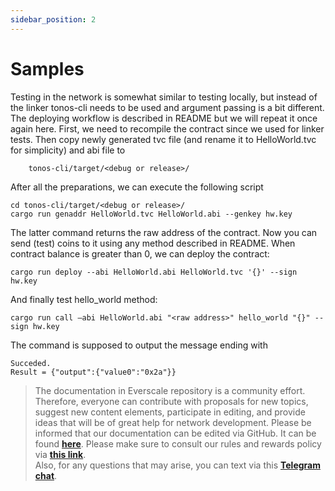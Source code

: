 ```yaml
---
sidebar_position: 2
---
```


# Samples

Testing in the network is somewhat similar to testing locally, but instead of the linker tonos-cli needs to be used and argument passing is a bit different. The deploying workflow is described in README but we will repeat it once again here. First, we need to recompile the contract since we used for linker tests. Then copy newly generated tvc file (and rename it to HelloWorld.tvc for simplicity) and abi file to

        tonos-cli/target/<debug or release>/ 
        
 After all the preparations, we can execute the following script

    cd tonos-cli/target/<debug or release>/
    cargo run genaddr HelloWorld.tvc HelloWorld.abi --genkey hw.key

The latter command returns the raw address of the contract. Now you can send (test) coins to it using any method described in README. When contract balance is greater than 0, we can deploy the contract:

    cargo run deploy --abi HelloWorld.abi HelloWorld.tvc '{}' --sign hw.key

And finally test hello_world method:

    cargo run call –abi HelloWorld.abi "<raw address>" hello_world "{}" --sign hw.key

The command is supposed to output the message ending with

    Succeded.
    Result = {"output":{"value0":"0x2a"}}

> The documentation in Everscale repository is a community effort. Therefore, everyone can contribute with proposals for new topics, suggest new content elements, participate in editing, and provide ideas that will be of great help for network development. Please be informed that our documentation can be edited via GitHub. It can be found [**here**](https://docs.everscale.network/). 
Please make sure to consult our rules and rewards policy via [**this link**](https://docs.everscale.network/contribute/hot-streams/documentations).  
Also, for any questions that may arise, you can text via this [**Telegram chat**](https://t.me/+C2IpQXWZtCwxYzEy).